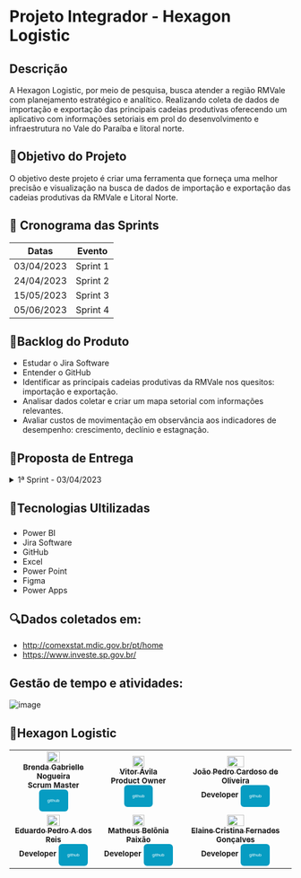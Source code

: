 
# <p align="justified">Projeto Integrador - Hexagon Logistic

## Descrição
A Hexagon Logistic, por meio de pesquisa, busca atender a região RMVale com planejamento estratégico e analítico. Realizando coleta de dados de importação e exportação das principais cadeias produtivas oferecendo um aplicativo com informações setoriais em prol do desenvolvimento e infraestrutura no Vale do Paraíba e litoral norte.

## 📌Objetivo do Projeto
O objetivo deste projeto é criar uma ferramenta que forneça uma melhor precisão e visualização na busca de dados de importação e exportação das cadeias produtivas da RMVale e Litoral Norte.

## 📅 Cronograma das Sprints
|Datas | Evento
|------|--------
|03/04/2023 |Sprint 1
|24/04/2023 |Sprint 2
|15/05/2023 |Sprint 3
|05/06/2023 |Sprint 4

## 📄Backlog do Produto 
- Estudar o Jira Software
- Entender o GitHub
- Identificar as principais cadeias produtivas da RMVale nos quesitos: importação e exportação.
- Analisar dados coletar e criar um mapa setorial com informações relevantes.
- Avaliar custos de movimentação em observância aos indicadores de desempenho: crescimento, declínio e estagnação. 

## 📄Proposta de Entrega
  
  <details>
<summary>1ª Sprint - 03/04/2023</summary>
    
<p>• Planeja-se coletar dados das 7 principais cidades da RMVale/Litoral Norte, sendo elas: São José dos Campos, Taubaté, Caçapava, São Sebastião, Ilhabela, Jacareí e Guaratinguetá. Com os dados já coletados iremos sintetizar e apresentar os 5 principais itens e suas cadeias produtivas.
  
  </details>
  
## 🧰Tecnologias Ultilizadas
###
- Power BI
- Jira Software
- GitHub
- Excel
- Power Point
- Figma
- Power Apps

## 🔍Dados coletados em:
- http://comexstat.mdic.gov.br/pt/home
- https://www.investe.sp.gov.br/

## Gestão de tempo e atividades:
![image](https://user-images.githubusercontent.com/127887524/229637785-d4c1dedd-06e8-49c3-906e-bb4e258e9a8a.png)

</table>
<h2>🎲Hexagon Logistic</h2>
<table>
<tr>
<td align="center">
<a href="https://github.com/alluka04">
<img src="https://avatars.githubusercontent.com/u/68301851?v=4" width = "40%">            
<br />
<sub><b>Brenda Gabrielle Nogueira</b></sub>
<br />
</a>
<sub><b>Scrum Master</b></sub>
<sub><b><a href="https://github.com/alluka04"><button style="background: #069cc2; border-radius: 6px; padding: 15px; cursor: pointer; color: #fff; border: none; font-size: 8px;">github</button></a></b></sub> 
<td align="center">
    
<a href="https://github.com/vitor-avila-github">
<img src="https://avatars.githubusercontent.com/u/127887524?v=4" width = "40%"> 
<br />
<sub><b>Vitor Ávila</b></sub>
<br />
</a>
<sub><b>Product Owner</b></sub>
<sub><b><a href="https://github.com/vitor-avila-github"><button style="background: #069cc2; border-radius: 6px; padding: 15px; cursor: pointer; color: #fff; border: none; font-size: 8px;">github</button></a></b></sub> 
<br />
</td>
<td align="center">
    
<a href="https://github.com/JoaoCardoli">
 <img src="https://avatars.githubusercontent.com/u/128002727?v=4" width = "40%"> 
<br />
<sub><b>João Pedro Cardoso de Oliveira</b></sub>
<br />
</a>
<sub><b>Developer</b></sub>
<sub><b><a href="https://github.com/JoaoCardoli"><button style="background: #069cc2; border-radius: 6px; padding: 15px; cursor: pointer; color: #fff; border: none; font-size: 8px;">github</button></a></b></sub> 
<br />
</td>
</tr>
<tr>
<td align="center">
    
<a href="https://github.com/EduardoPADR">
<img src="https://avatars.githubusercontent.com/u/128002976?v=4" width = "40%"> 
<br />
<sub><b>Eduardo Pedro A dos Reis</b></sub>
<br />
</a>
<sub><b>Developer</b></sub>
<sub><b><a href="https://github.com/EduardoPADR"><button style="background: #069cc2; border-radius: 6px; padding: 15px; cursor: pointer; color: #fff; border: none; font-size: 8px;">github</button></a></b></sub>
<br />
</td>
<td align="center">
    
<a href="https://github.com/Matheus-Belonia">
<img src="https://avatars.githubusercontent.com/u/128844708?v=4" width = "40%"> 
<br />
<sub><b>Matheus Belõnia Paixão</b></sub>
<br />
</a>
<sub><b>Developer</b></sub>
<sub><b><a href="https://github.com/Matheus-Belonia"><button style="background: #069cc2; border-radius: 6px; padding: 15px; cursor: pointer; color: #fff; border: none; font-size: 8px;">github</button></a></b></sub>
<br />
</td>
<td align="center">
    
<a href="https://github.com/ElaineGoncalves1">   
<img src="https://avatars.githubusercontent.com/u/128839459?v=4" width = "40%"> 
<br />
<sub><b>Elaine Cristina Fernades Gonçalves</b></sub>
<br />
</a>
<sub><b>Developer</b></sub>
<sub><b><a href="https://github.com/ElaineGoncalves1"><button style="background: #069cc2; border-radius: 6px; padding: 15px; cursor: pointer; color: #fff; border: none; font-size: 8px;">github</button></a></b></sub>
<br />
</td>
</tr>

</table>                                                                              

                                                                                                              
